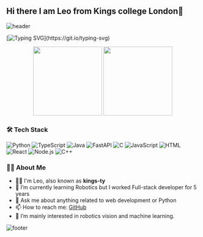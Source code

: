 ## Hi there I am Leo from Kings college London👋

<!-- Header -->
![header](https://capsule-render.vercel.app/api?type=waving&color=gradient&height=200&section=header&text=Welcome%20to%20kings-ty's%20GitHub&fontSize=40)

<!-- Typing SVG -->
[![Typing SVG](https://readme-typing-svg.demolab.com?font=Fira+Code&pause=1000&color=F7F7F7&width=435&lines=Hi+there!+I'm+Leo+(kings-ty);Welcome+to+my+GitHub!)](https://git.io/typing-svg)

<!-- GitHub Stats -->
<p align="center">
  <img src="https://github-readme-stats.vercel.app/api?username=kings-ty&show_icons=true&theme=radical" height="180"/>
  <img src="https://github-readme-stats.vercel.app/api/top-langs/?username=kings-ty&layout=compact&theme=radical" height="180"/>
</p>

<!-- Tech Stack -->
### 🛠 Tech Stack
![Python](https://img.shields.io/badge/Python-3670A0?style=flat-square&logo=python&logoColor=ffdd54)
![TypeScript](https://img.shields.io/badge/TypeScript-3178C6?style=flat-square&logo=typescript&logoColor=white)
![Java](https://img.shields.io/badge/Java-007396?style=flat-square&logo=java&logoColor=white)
![FastAPI](https://img.shields.io/badge/FastAPI-005571?style=flat-square&logo=fastapi&logoColor=white)
![C](https://img.shields.io/badge/C-00599C?style=flat-square&logo=c&logoColor=white)
![JavaScript](https://img.shields.io/badge/JavaScript-F7DF1E?style=flat-square&logo=javascript&logoColor=black)
![HTML](https://img.shields.io/badge/HTML5-E34F26?style=flat-square&logo=html5&logoColor=white)
![React](https://img.shields.io/badge/React-20232A?style=flat-square&logo=react&logoColor=61DAFB)
![Node.js](https://img.shields.io/badge/Node.js-339933?style=flat-square&logo=nodedotjs&logoColor=white)
![C++](https://img.shields.io/badge/C++-00599C?style=flat-square&logo=c%2B%2B&logoColor=white)



<!-- About Me -->
### 👨‍💻 About Me
- 🧑‍💻 I'm Leo, also known as **kings-ty**
- 🌱 I’m currently learning Robotics but I worked Full-stack developer for 5 years
- 💬 Ask me about anything related to web development or Python
- 📫 How to reach me: [GitHub](https://github.com/kings-ty)
- 🤖 I’m mainly interested in robotics vision and machine learning.

<!-- Footer -->
![footer](https://capsule-render.vercel.app/api?section=footer&type=waving&color=gradient)
